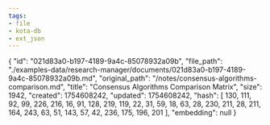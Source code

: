 ```yaml
---
tags:
- file
- kota-db
- ext_json
---
```

{
  "id": "021d83a0-b197-4189-9a4c-85078932a09b",
  "file_path": "./examples-data/research-manager/documents/021d83a0-b197-4189-9a4c-85078932a09b.md",
  "original_path": "/notes/consensus-algorithms-comparison.md",
  "title": "Consensus Algorithms Comparison Matrix",
  "size": 1942,
  "created": 1754608242,
  "updated": 1754608242,
  "hash": [
    130,
    111,
    92,
    99,
    226,
    216,
    16,
    91,
    128,
    219,
    119,
    22,
    31,
    59,
    18,
    63,
    28,
    230,
    211,
    28,
    211,
    164,
    243,
    63,
    51,
    143,
    57,
    42,
    236,
    175,
    196,
    201
  ],
  "embedding": null
}